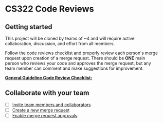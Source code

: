 # CS322 Code Reviews

## Getting started

This project will be cloned by teams of ~4 and will require active collaboration, discussion, and effort from
all members.

Follow the code reviews checklist and properly review each person's merge request upon creation
of a merge request. There should be **ONE** main person who reviews your code and approves the merge request,
but any team member can comment and make suggestions for improvement.

[**General Guideline Code Review Checklist:**](https://github.com/mgreiler/code-review-checklist)

## Collaborate with your team

- [ ] [Invite team members and collaborators](https://docs.gitlab.com/ee/user/project/members/)
- [ ] [Create a new merge request](https://docs.gitlab.com/ee/user/project/merge_requests/creating_merge_requests.html)
- [ ] [Enable merge request approvals](https://docs.gitlab.com/ee/user/project/merge_requests/approvals/)
